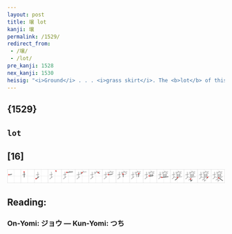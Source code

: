 ```yaml
---
layout: post
title: 壌 lot
kanji: 壌
permalink: /1529/
redirect_from:
 - /壌/
 - /lot/
pre_kanji: 1528
nex_kanji: 1530
heisig: "<i>Ground</i> . . . <i>grass skirt</i>. The <b>lot</b> of this key word refers to a portion of land."
---
```


## {1529}

## `lot`

## [16]

<div class="stroke"><img src="../images/E5A38C.png" /></div>

## Reading:

### On-Yomi: ジョウ &mdash; Kun-Yomi: つち
